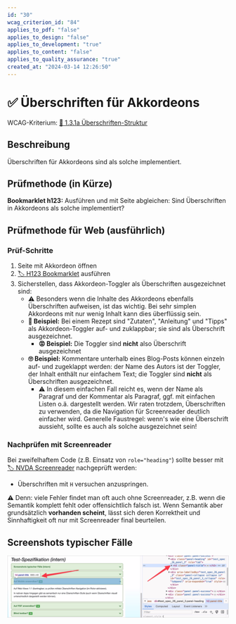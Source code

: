 ```yaml
---
id: "30"
wcag_criterion_id: "84"
applies_to_pdf: "false"
applies_to_design: "false"
applies_to_development: "true"
applies_to_content: "false"
applies_to_quality_assurance: "true"
created_at: "2024-03-14 12:26:50"
---
```


# ✅ Überschriften für Akkordeons

WCAG-Kriterium: [📜 1.3.1a Überschriften-Struktur](..)

## Beschreibung

Überschriften für Akkordeons sind als solche implementiert.

## Prüfmethode (in Kürze)

**Bookmarklet h123:** Ausführen und mit Seite abgleichen: Sind Überschriften in Akkordeons als solche implementiert?

## Prüfmethode für Web (ausführlich)

### Prüf-Schritte

1. Seite mit Akkordeon öffnen
1. [🏷️ H123 Bookmarklet](/de/tags/werkzeuge/bookmarklets/h123-bookmarklet) ausführen
1. Sicherstellen, dass Akkordeon-Toggler als Überschriften ausgezeichnet sind:
    - ⚠️ Besonders wenn die Inhalte des Akkordeons ebenfalls Überschriften aufweisen, ist das wichtig. Bei sehr simplen Akkordeons mit nur wenig Inhalt kann dies überflüssig sein.
    - **🙂 Beispiel:** Bei einem Rezept sind "Zutaten", "Anleitung" und "Tipps" als Akkordeon-Toggler auf- und zuklappbar; sie sind als Überschrift ausgezeichnet.
        - **😡 Beispiel:** Die Toggler sind **nicht** also Überschrift ausgezeichnet
    - **🙄 Beispiel:** Kommentare unterhalb eines Blog-Posts können einzeln auf- und zugeklappt werden: der Name des Autors ist der Toggler, der Inhalt enthält nur einfachem Text; die Toggler sind **nicht** als Überschriften ausgezeichnet.
        - ⚠️ In diesem einfachen Fall reicht es, wenn der Name als Paragraf und der Kommentar als Paragraf, ggf. mit einfachen Listen o.ä. dargestellt werden. Wir raten trotzdem, Überschriften zu verwenden, da die Navigation für Screenreader deutlich einfacher wird. Generelle Faustregel: wenn's wie eine Überschrift aussieht, sollte es auch als solche ausgezeichnet sein!

### Nachprüfen mit Screenreader

Bei zweifelhaftem Code (z.B. Einsatz von `role="heading"`) sollte besser mit [🏷️ NVDA Screenreader](/de/tags/werkzeuge/screenreader/desktop-screenreader/nvda-screenreader) nachgeprüft werden:

- Überschriften mit `H` versuchen anzuspringen.

⚠️ Denn: viele Fehler findet man oft auch ohne Screenreader, z.B. wenn die Semantik komplett fehlt oder offensichtlich falsch ist. Wenn Semantik aber grundsätzlich **vorhanden scheint**, lässt sich deren Korrektheit und Sinnhaftigkeit oft nur mit Screenreader final beurteilen.

## Screenshots typischer Fälle

![Akkordeon im A4AA mit Überschriften](images/akkordeon-im-a4aa-mit-berschriften.png)